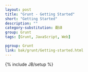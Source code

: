 ```yaml
---
layout: post
title: "Grunt - Getting Started"
short: "Getting Started"
description: ""
category-substitution: 翻译
group: Grunt
tags: [Grunt, JavaScript, Web]

pgroup: Grunt
link: bak/grunt/Getting-started.html
---
```

{% include JB/setup %}
